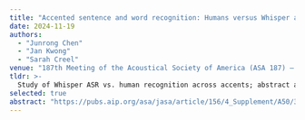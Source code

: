 ```yaml
---
title: "Accented sentence and word recognition: Humans versus Whisper automatic speech recognition"
date: 2024-11-19
authors:
  - "Junrong Chen"
  - "Jan Kwong"
  - "Sarah Creel"
venue: "187th Meeting of the Acoustical Society of America (ASA 187) — Student Oral • Virtual"
tldr: >-
  Study of Whisper ASR vs. human recognition across accents; abstract accepted. Presented as student oral; poster at GenAI Summit UCSD (Feb 2025).
selected: true
abstract: "https://pubs.aip.org/asa/jasa/article/156/4_Supplement/A50/3331269/Accented-sentence-and-word-recognition-Humans"
---
```

